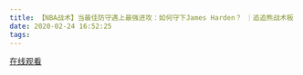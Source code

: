 ```yaml
---
title: 【NBA战术】当最佳防守遇上最强进攻：如何守下James Harden？ ｜追追熊战术板
date: 2020-02-24 16:52:25
tags:
---
```


<a href="https://www.weibo.com/tv/v/IvJ9Mjjca?fid=1034:4475615546638348" target="_blank">在线观看</a>

